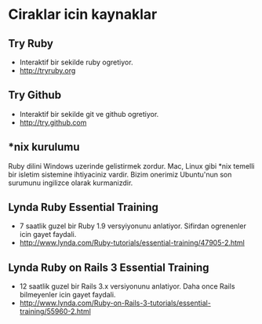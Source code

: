 # Ciraklar icin kaynaklar

## Try Ruby

* Interaktif bir sekilde ruby ogretiyor.
* http://tryruby.org

## Try Github

* Interaktif bir sekilde git ve github ogretiyor.
* http://try.github.com

## *nix kurulumu

Ruby dilini Windows uzerinde gelistirmek zordur. Mac, Linux gibi *nix temelli bir isletim sistemine 
ihtiyaciniz vardir. Bizim onerimiz Ubuntu'nun son surumunu ingilizce olarak kurmanizdir.

## Lynda Ruby Essential Training

* 7 saatlik guzel bir Ruby 1.9 versyiyonunu anlatiyor. Sifirdan ogrenenler icin gayet faydali.
* http://www.lynda.com/Ruby-tutorials/essential-training/47905-2.html

## Lynda Ruby on Rails 3 Essential Training

* 12 saatlik guzel bir Rails 3.x versiyonunu anlatiyor. Daha once Rails bilmeyenler icin gayet faydali.
* http://www.lynda.com/Ruby-on-Rails-3-tutorials/essential-training/55960-2.html


